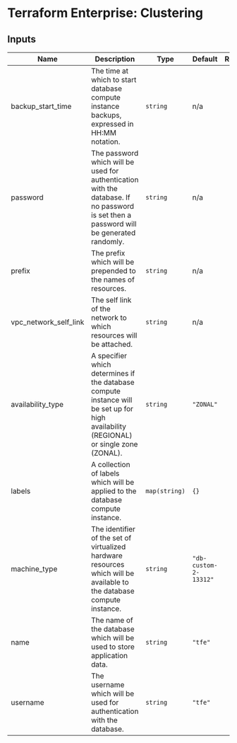 # Terraform Enterprise: Clustering

## Inputs

| Name | Description | Type | Default | Required |
|------|-------------|------|---------|:-----:|
| backup\_start\_time | The time at which to start database compute instance backups, expressed in HH:MM notation. | `string` | n/a | yes |
| password | The password which will be used for authentication with the database. If no password is set then a password will be generated randomly. | `string` | n/a | yes |
| prefix | The prefix which will be prepended to the names of resources. | `string` | n/a | yes |
| vpc\_network\_self\_link | The self link of the network to which resources will be attached. | `string` | n/a | yes |
| availability\_type | A specifier which determines if the database compute instance will be set up for high availability (REGIONAL) or single zone (ZONAL). | `string` | `"ZONAL"` | no |
| labels | A collection of labels which will be applied to the database compute instance. | `map(string)` | `{}` | no |
| machine\_type | The identifier of the set of virtualized hardware resources which will be available to the database compute instance. | `string` | `"db-custom-2-13312"` | no |
| name | The name of the database which will be used to store application data. | `string` | `"tfe"` | no |
| username | The username which will be used for authentication with the database. | `string` | `"tfe"` | no |

